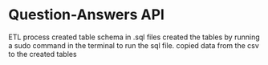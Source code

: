 # Question-Answers API
ETL process created table schema in .sql files created the tables by running a sudo command in the terminal to run the sql file. copied data from the csv to the created tables
